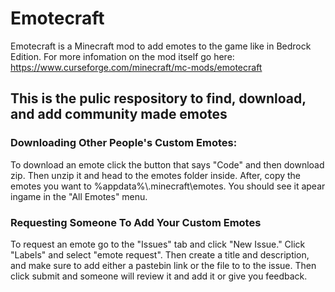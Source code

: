 # Emotecraft
Emotecraft is a Minecraft mod to add emotes to the game like in Bedrock Edition. For more infomation on the mod itself go here:
https://www.curseforge.com/minecraft/mc-mods/emotecraft

## This is the pulic respository to find, download, and add community made emotes

### Downloading Other People's Custom Emotes:
To download an emote click the button that says "Code" and then download zip. Then unzip it and head to the emotes folder inside. After, copy the emotes you want to  %appdata%\\.minecraft\emotes. You should see it apear ingame in the "All Emotes" menu.

### Requesting Someone To Add Your Custom Emotes
To request an emote go to the "Issues" tab and click "New Issue." Click "Labels" and select "emote request". Then create a title and description, and make sure to add either a pastebin link or the file to to the issue. Then click submit and someone will review it and add it or give you feedback.
